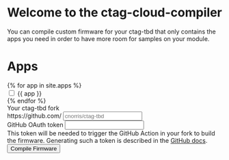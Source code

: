 <h1>Welcome to the ctag-cloud-compiler</h1>

<p>You can compile custom firmware for your ctag-tbd that only contains the apps you need in order to have more room for samples on your module.</p>

<h1>Apps</h1>

<form>
    <div class="row">
    {% for app in site.apps %}
    <div class="col-4">
        <div class="form-check form-switch">
          <input class="form-check-input" type="checkbox" id="checkbox-{{ app }}">
          <label class="form-check-label" for="checkbox-{{ app }}">{{ app }}</label>
        </div>
    </div>
    {% endfor %}
    </div>
    <label for="basic-url" class="form-label mt-1">Your ctag-tbd fork</label>
    <div class="input-group mb-3">
        <span class="input-group-text" id="basic-addon3">https://github.com/</span>
        <input type="text" class="form-control" id="basic-url" aria-describedby="basic-addon3" placeholder="cnorris/ctag-tbd">
    </div>
    <div class="mb-3">
        <label for="oauth-help" class="form-label">GitHub OAuth token</label>
        <input type="text" class="form-control" id="oauth-token" aria-describedby="oauth-help">
        <div id="oauth-help" class="form-text">This token will be needed to trigger the GitHub Action in your fork to build the firmware. Generating such a token is described in the <a target="_blank" href="https://docs.github.com/en/github/authenticating-to-github/keeping-your-account-and-data-secure/creating-a-personal-access-token">GitHub docs</a>.</div>
    </div>
    <button type="submit" class="btn btn-primary">Compile Firmware</button>
</form>

